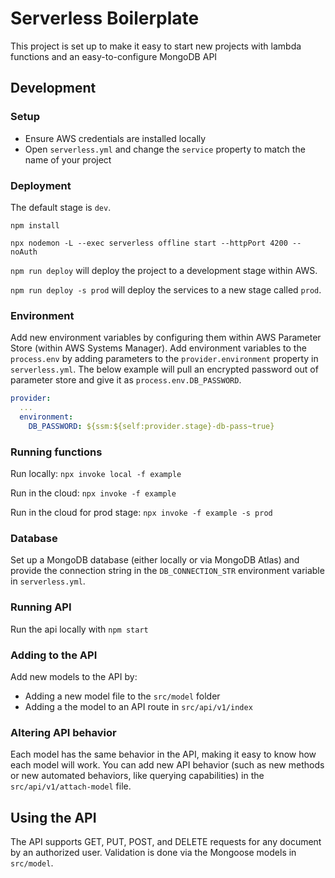 # Serverless Boilerplate

This project is set up to make it easy to start new projects with lambda functions and an easy-to-configure MongoDB API

## Development

### Setup

- Ensure AWS credentials are installed locally
- Open `serverless.yml` and change the `service` property to match the name of your project

### Deployment

The default stage is `dev`.

`npm install`

`npx nodemon -L --exec serverless offline start --httpPort 4200 --noAuth`

`npm run deploy` will deploy the project to a development stage within AWS.

`npm run deploy -s prod` will deploy the services to a new stage called `prod`.

### Environment

Add new environment variables by configuring them within AWS Parameter Store (within AWS Systems Manager). Add environment variables to the `process.env` by adding parameters to the `provider.environment` property in `serverless.yml`. The below example will pull an encrypted password out of parameter store and give it as `process.env.DB_PASSWORD`.

```yml
provider:
  ...
  environment:
    DB_PASSWORD: ${ssm:${self:provider.stage}-db-pass~true}
```

### Running functions

Run locally: `npx invoke local -f example`

Run in the cloud: `npx invoke -f example`

Run in the cloud for prod stage: `npx invoke -f example -s prod`

### Database

Set up a MongoDB database (either locally or via MongoDB Atlas) and provide the connection string in the `DB_CONNECTION_STR` environment variable in `serverless.yml`.

### Running API

Run the api locally with `npm start`

### Adding to the API

Add new models to the API by:

- Adding a new model file to the `src/model` folder
- Adding a the model to an API route in `src/api/v1/index`

### Altering API behavior

Each model has the same behavior in the API, making it easy to know how each model will work. You can add new API behavior (such as new methods or new automated behaviors, like querying capabilities) in the `src/api/v1/attach-model` file.

## Using the API

The API supports GET, PUT, POST, and DELETE requests for any document by an authorized user. Validation is done via the Mongoose models in `src/model`.
